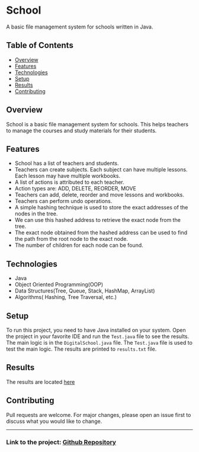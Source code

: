 # School

A basic file management system for schools written in Java.

## Table of Contents

- [Overview](#overview)
- [Features](#features)
- [Technologies](#technologies)
- [Setup](#setup)
- [Results](#results)
- [Contributing](#contributing)

## Overview

School is a basic file management system for schools. This helps teachers to manage the courses and study materials for their students.

## Features

- School has a list of teachers and students.
- Teachers can create subjects. Each subject can have multiple lessons. Each lesson may have multiple workbooks.
- A list of actions is attributed to each teacher.
- Action types are: ADD, DELETE, REORDER, MOVE
- Teachers can add, delete, reorder and move lessons and workbooks.
- Teachers can perform undo operations.
- A simple hashing technique is used to store the exact addresses of the nodes in the tree.
- We can use this hashed address to retrieve the exact node from the tree.
- The exact node obtained from the hashed address can be used to find the path from the root node to the exact node.
- The number of children for each node can be found.

## Technologies

- Java
- Object Oriented Programming(OOP)
- Data Structures(Tree, Queue, Stack, HashMap, ArrayList)
- Algorithms( Hashing, Tree Traversal, etc.)

## Setup

To run this project, you need to have Java installed on your system. Open the project in your favorite IDE and run the `Test.java` file to see the results. The main logic is in the `DigitalSchool.java` file. The `Test.java` file is used to test the main logic. The results are printed to `results.txt` file.

## Results

The results are located [here](./results.txt)

## Contributing

Pull requests are welcome. For major changes, please open an issue first to discuss what you would like to change.

---

### Link to the project: [Github Repository](https://github.com/udattam/School)
